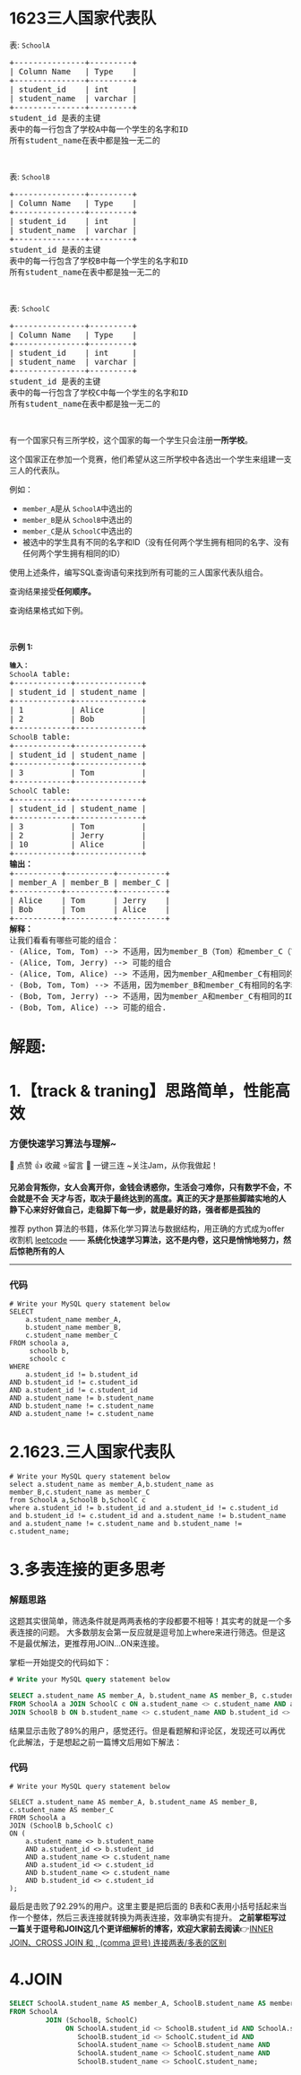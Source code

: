 # 1623三人国家代表队
<p>表: <code>SchoolA</code></p>

<pre>
+---------------+---------+
| Column Name   | Type    |
+---------------+---------+
| student_id    | int     |
| student_name  | varchar |
+---------------+---------+
student_id 是表的主键
表中的每一行包含了学校A中每一个学生的名字和ID
所有student_name在表中都是独一无二的
</pre>

<p>&nbsp;</p>

<p>表: <code>SchoolB</code></p>

<pre>
+---------------+---------+
| Column Name   | Type    |
+---------------+---------+
| student_id    | int     |
| student_name  | varchar |
+---------------+---------+
student_id 是表的主键
表中的每一行包含了学校B中每一个学生的名字和ID
所有student_name在表中都是独一无二的
</pre>

<p>&nbsp;</p>

<p>表: <code>SchoolC</code></p>

<pre>
+---------------+---------+
| Column Name   | Type    |
+---------------+---------+
| student_id    | int     |
| student_name  | varchar |
+---------------+---------+
student_id 是表的主键
表中的每一行包含了学校C中每一个学生的名字和ID
所有student_name在表中都是独一无二的
</pre>

<p>&nbsp;</p>

<p>有一个国家只有三所学校，这个国家的每一个学生只会注册<strong>一所学校</strong>。</p>

<p>这个国家正在参加一个竞赛，他们希望从这三所学校中各选出一个学生来组建一支三人的代表队。</p>

<p>例如：</p>

<ul>
	<li><code>member_A</code>是从 <code>SchoolA</code>中选出的</li>
	<li><code>member_B</code>是从 <code>SchoolB</code>中选出的</li>
	<li><code>member_C</code>是从 <code>SchoolC</code>中选出的</li>
	<li>被选中的学生具有不同的名字和ID（没有任何两个学生拥有相同的名字、没有任何两个学生拥有相同的ID）</li>
</ul>

<p>使用上述条件，编写SQL查询语句来找到所有可能的三人国家代表队组合。</p>

<p>查询结果接受<strong>任何顺序。</strong></p>

<p>查询结果格式如下例。</p>

<p>&nbsp;</p>

<p><strong>示例 1:</strong></p>

<pre>
<code><strong>输入：</strong>
SchoolA</code> table:
+------------+--------------+
| student_id | student_name |
+------------+--------------+
| 1          | Alice        |
| 2          | Bob          |
+------------+--------------+
<code>SchoolB</code> table:
+------------+--------------+
| student_id | student_name |
+------------+--------------+
| 3          | Tom          |
+------------+--------------+
<code>SchoolC</code> table:
+------------+--------------+
| student_id | student_name |
+------------+--------------+
| 3          | Tom          |
| 2          | Jerry        |
| 10         | Alice        |
+------------+--------------+
<strong>输出：</strong>
+----------+----------+----------+
| member_A | member_B | member_C |
+----------+----------+----------+
| Alice    | Tom      | Jerry    |
| Bob      | Tom      | Alice    |
+----------+----------+----------+
<strong>解释：</strong>
让我们看看有哪些可能的组合：
- (Alice, Tom, Tom) --&gt; 不适用，因为member_B（Tom）和member_C（Tom）有相同的名字和ID
- (Alice, Tom, Jerry) --&gt; 可能的组合
- (Alice, Tom, Alice) --&gt; 不适用，因为member_A和member_C有相同的名字
- (Bob, Tom, Tom) --&gt; 不适用，因为member_B和member_C有相同的名字和ID
- (Bob, Tom, Jerry) --&gt; 不适用，因为member_A和member_C有相同的ID
- (Bob, Tom, Alice) --&gt; 可能的组合.</pre>
































# 解题:
# 1.【track & traning】思路简单，性能高效
### 方便快速学习算法与理解~
🌇 点赞 👍 收藏 ⭐留言 📝 一键三连 ~关注Jam，从你我做起！

**兄弟会背叛你，女人会离开你，金钱会诱惑你，生活会刁难你，只有数学不会，不会就是不会**
**天才与否，取决于最终达到的高度。真正的天才是那些脚踏实地的人**
**静下心来好好做自己，走稳脚下每一步，就是最好的路，强者都是孤独的**

推荐 python 算法的书籍，体系化学习算法与数据结构，用正确的方式成为offer收割机
[leetcode](https://github.com/ls1248659692/leetcode) ——  **系统化快速学习算法，这不是内卷，这只是悄悄地努力，然后惊艳所有的人**

---
### 代码

```mysql
# Write your MySQL query statement below
SELECT 
    a.student_name member_A, 
    b.student_name member_B, 
    c.student_name member_C
FROM schoola a,
     schoolb b,
     schoolc c
WHERE 
    a.student_id != b.student_id
AND b.student_id != c.student_id
AND a.student_id != c.student_id
AND a.student_name != b.student_name
AND b.student_name != c.student_name
AND a.student_name != c.student_name
```
# 2.1623.三人国家代表队
```mysql
# Write your MySQL query statement below
select a.student_name as member_A,b.student_name as member_B,c.student_name as member_C
from SchoolA a,SchoolB b,SchoolC c
where a.student_id != b.student_id and a.student_id != c.student_id and b.student_id != c.student_id and a.student_name != b.student_name and a.student_name != c.student_name and b.student_name != c.student_name;
```

# 3.多表连接的更多思考
### 解题思路
这题其实很简单，筛选条件就是两两表格的字段都要不相等！其实考的就是一个多表连接的问题。
大多数朋友会第一反应就是逗号加上where来进行筛选。但是这不是最优解法，更推荐用JOIN...ON来连接。


掌柜一开始提交的代码如下：
```sql
# Write your MySQL query statement below

SELECT a.student_name AS member_A, b.student_name AS member_B, c.student_name AS member_C
FROM SchoolA a JOIN SchoolC c ON a.student_name <> c.student_name AND a.student_id <> c.student_id
JOIN SchoolB b ON b.student_name <> c.student_name AND b.student_id <> c.student_id AND b.student_id <> a.student_id AND b.student_name <> a.student_name;
```
结果显示击败了89%的用户，感觉还行。但是看题解和评论区，发现还可以再优化此解法，于是想起之前一篇博文后用如下解法：

### 代码

```mysql
# Write your MySQL query statement below

SELECT a.student_name AS member_A, b.student_name AS member_B, c.student_name AS member_C
FROM SchoolA a 
JOIN (SchoolB b,SchoolC c)
ON (
    a.student_name <> b.student_name 
    AND a.student_id <> b.student_id
    AND a.student_name <> c.student_name 
    AND a.student_id <> c.student_id 
    AND b.student_name <> c.student_name 
    AND b.student_id <> c.student_id
);
```

最后是击败了92.29%的用户。这里主要是把后面的 B表和C表用小括号括起来当作一个整体，然后三表连接就转换为两表连接，效率确实有提升。
**之前掌柜写过一篇关于逗号和JOIN这几个更详细解析的博客，欢迎大家前去阅读**👉[INNER JOIN、CROSS JOIN 和 , (comma 逗号) 连接两表/多表的区别](https://blog.csdn.net/weixin_41013322/article/details/106620217)
# 4.JOIN
```sql
SELECT SchoolA.student_name AS member_A, SchoolB.student_name AS member_B, SchoolC.student_name AS member_C
FROM SchoolA
         JOIN (SchoolB, SchoolC)
              ON SchoolA.student_id <> SchoolB.student_id AND SchoolA.student_id <> SchoolC.student_id AND
                 SchoolB.student_id <> SchoolC.student_id AND
                 SchoolA.student_name <> SchoolB.student_name AND
                 SchoolA.student_name <> SchoolC.student_name AND
                 SchoolB.student_name <> SchoolC.student_name;
```

